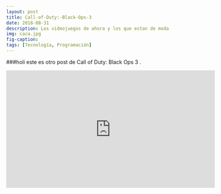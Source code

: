 ```yaml
---
layout: post
title: Call-of-Duty:-Black-Ops-3 
date: 2018-08-31
description: Los videojuegos de ahora y los que estan de moda
img: caca.jpg
fig-caption: 
tags: [Tecnología, Programación]
---
```

 ###holi  este es otro post de Call of Duty: Black Ops 3 .
<iframe width="560" height="315" src="https://www.youtube.com/embed/Iy72-R0w9Q4" frameborder="0" allow="autoplay; encrypted-media" allowfullscreen></iframe>
